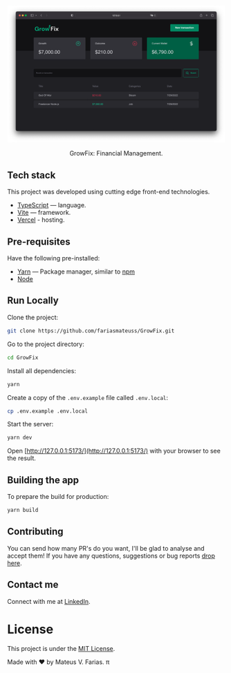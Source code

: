 <img src="./docs/resources/preview.png" />

<p align="center">
  GrowFix: Financial Management.
</p>

## Tech stack

This project was developed using cutting edge front-end technologies.

- [TypeScript](https://github.com/microsoft/TypeScript) — language.
- [Vite](https://nextjs.org/) — framework.
- [Vercel](https://vercel.com/) - hosting.

## Pre-requisites

Have the following pre-installed:

- [Yarn](https://yarnpkg.com/) — Package manager, similar to [npm](https://www.npmjs.com/)
- [Node](https://nodejs.org/en/)

## Run Locally

Clone the project:

```bash
git clone https://github.com/fariasmateuss/GrowFix.git
```

Go to the project directory:

```bash
cd GrowFix
```

Install all dependencies:

```bash
yarn
```

Create a copy of the `.env.example` file called `.env.local`:

```bash
cp .env.example .env.local
```

Start the server:

```bash
yarn dev
```

Open [http://127.0.0.1:5173/](http://127.0.0.1:5173/) with your browser to see the result.

## Building the app

To prepare the build for production:

```bash
yarn build
```

## Contributing

You can send how many PR's do you want, I'll be glad to analyse and accept them! If you have any questions, suggestions or bug reports [drop here](https://github.com/fariasmateuss/GrowFix/discussions).

## Contact me

Connect with me at [LinkedIn](https://www.linkedin.com/in/fariasmateuss/).

# License

This project is under the [MIT License](/LICENSE).

Made with ♥ by Mateus V. Farias.
π
